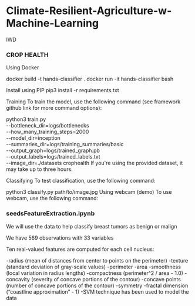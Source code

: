# Climate-Resilient-Agriculture-w-Machine-Learning
IWD

### CROP HEALTH
Using Docker

docker build -t hands-classifier .
docker run -it hands-classifier bash

Install using PIP
pip3 install -r requirements.txt

Training
To train the model, use the following command (see framework github link for more command options):

python3 train.py \
  --bottleneck_dir=logs/bottlenecks \
  --how_many_training_steps=2000 \
  --model_dir=inception \
  --summaries_dir=logs/training_summaries/basic \
  --output_graph=logs/trained_graph.pb \
  --output_labels=logs/trained_labels.txt \
  --image_dir=./datasets crophealth 
If you're using the provided dataset, it may take up to three hours.

Classifying
To test classification, use the following command:

python3 classify.py path/to/image.jpg
Using webcam (demo)
To use webcam, use the following command:

### seedsFeatureExtraction.ipynb
We will use the data to help classify breast tumors as benign or malign

We have 569 observations with 33 variables

Ten real-valued features are computed for each cell nucleus:

-radius (mean of distances from center to points on the perimeter)
-texture (standard deviation of gray-scale values)
-perimeter
-area
-smoothness (local variation in radius lengths)
-compactness (perimeter^2 / area - 1.0)
-concavity (severity of concave portions of the contour)
-concave points (number of concave portions of the contour)
-symmetry
-fractal dimension (“coastline approximation” - 1)
-SVM technique has been used to model the data
